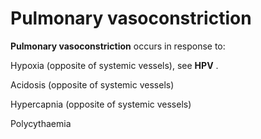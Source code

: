 # Pulmonary vasoconstriction

**Pulmonary vasoconstriction** occurs in response to:

Hypoxia (opposite of systemic vessels), see **HPV** .

Acidosis (opposite of systemic vessels)

Hypercapnia (opposite of systemic vessels)

Polycythaemia
